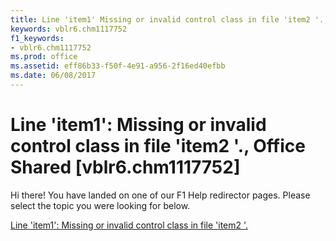 ```yaml
---
title: Line 'item1' Missing or invalid control class in file 'item2 '., Office Shared [vblr6.chm1117752]
keywords: vblr6.chm1117752
f1_keywords:
- vblr6.chm1117752
ms.prod: office
ms.assetid: eff86b33-f50f-4e91-a956-2f16ed40efbb
ms.date: 06/08/2017
---
```



# Line 'item1': Missing or invalid control class in file 'item2 '., Office Shared [vblr6.chm1117752]

Hi there! You have landed on one of our F1 Help redirector pages. Please select the topic you were looking for below.

[Line 'item1': Missing or invalid control class in file 'item2 '.](http://msdn.microsoft.com/library/29ca88cd-1898-3abb-7538-4052ebb38a71%28Office.15%29.aspx)

